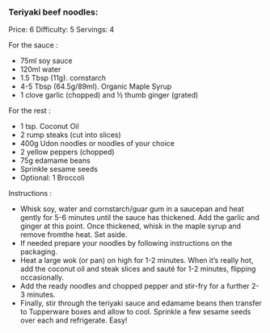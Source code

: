 ### Teriyaki beef noodles:  ###
Price: 6
Difficulty: 5
Servings: 4

For the sauce :

- 75ml soy sauce
- 120ml water
- 1.5 Tbsp (11g). cornstarch
- 4-5 Tbsp (64.5g/89ml). Organic Maple Syrup
- 1 clove garlic (chopped) and ½ thumb ginger (grated)

For the rest :

- 1 tsp. Coconut Oil
- 2 rump steaks (cut into slices)
- 400g Udon noodles or noodles of your choice
- 2 yellow peppers (chopped)
- 75g edamame beans
- Sprinkle sesame seeds
- Optional: 1 Broccoli

Instructions :

- Whisk soy, water and cornstarch/guar gum in a saucepan and heat gently for 5-6 minutes until the sauce has thickened. Add the garlic and ginger at this point. Once thickened, whisk in the maple syrup and remove fromthe heat. Set aside.
- If needed prepare your noodles by following instructions on the packaging.
- Heat a large wok (or pan) on high for 1-2 minutes. When it’s really hot, add the coconut oil and steak slices and sauté for 1-2 minutes, flipping occasionally.
- Add the ready noodles and chopped pepper and stir-fry for a further 2-3 minutes.
- Finally, stir through the teriyaki sauce and edamame beans then transfer to Tupperware boxes and allow to cool. Sprinkle a few sesame seeds over each and refrigerate. Easy!